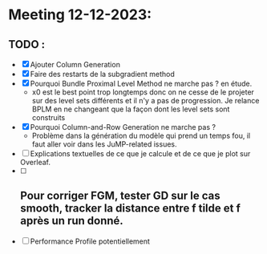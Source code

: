 # Meeting 12-12-2023:
## TODO :
- [x] Ajouter Column Generation
- [x] Faire des restarts de la subgradient method
- [x] Pourquoi Bundle Proximal Level Method ne marche pas ? en étude.
  - x0 est le best point trop longtemps donc on ne cesse de le projeter sur des level sets différents et il n'y a pas de progression. Je relance BPLM en ne changeant que la façon dont les level sets sont construits
- [x] Pourquoi Column-and-Row Generation ne marche pas ? 
  - Problème dans la génération du modèle qui prend un temps fou, il faut aller voir dans les JuMP-related issues.
- [ ] Explications textuelles de ce que je calcule et de ce que je plot sur Overleaf.
- [ ] Pour corriger FGM, tester GD sur le cas smooth, tracker la distance entre f tilde et f après un run donné.
  - 
- [ ] Performance Profile potentiellement